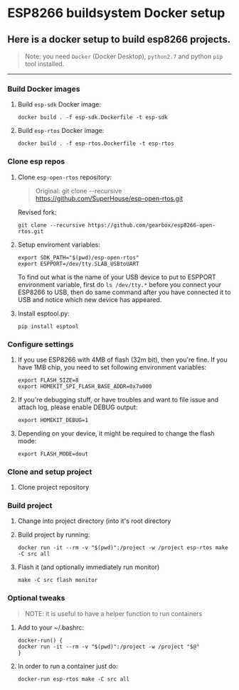 # ESP8266 buildsystem Docker setup

## Here is a docker setup to build esp8266 projects. 

> Note: you need `Docker` (Docker Desktop), `python2.7` and python `pip` tool installed.
---


### Build Docker images

1. Build `esp-sdk` Docker image:
    ```shell
    docker build . -f esp-sdk.Dockerfile -t esp-sdk
    ```

2. Build `esp-rtos` Docker image:
    ```shell
    docker build . -f esp-rtos.Dockerfile -t esp-rtos
    ```


### Clone esp repos

1. Clone `esp-open-rtos` repository:
    > Original: git clone --recursive https://github.com/SuperHouse/esp-open-rtos.git
    
    Revised fork:
    ```shell
    git clone --recursive https://github.com/gearbox/esp8266-open-rtos.git
    ```

2. Setup enviroment variables:
    ```shell
    export SDK_PATH="$(pwd)/esp-open-rtos"
    export ESPPORT=/dev/tty.SLAB_USBtoUART
    ```
    To find out what is the name of your USB device to put to ESPPORT environment variable, first do `ls /dev/tty.*` before you connect your ESP8266 to USB, then do same command after you have connected it to USB and notice which new device has appeared.

3. Install esptool.py:
    ```shell
    pip install esptool
    ```


### Configure settings

1. If you use ESP8266 with 4MB of flash (32m bit), then you're fine. If you have 1MB chip, you need to set following environment variables:
    ```shell
    export FLASH_SIZE=8
    export HOMEKIT_SPI_FLASH_BASE_ADDR=0x7a000
    ```

2. If you're debugging stuff, or have troubles and want to file issue and attach log, please enable DEBUG output:
    ```shell
    export HOMEKIT_DEBUG=1
    ```

3. Depending on your device, it might be required to change the flash mode:
    ```shell
    export FLASH_MODE=dout
    ```


### Clone and setup project

1. Clone project repository


### Build project

1. Change into project directory (into it's root directory

2. Build project by running:
    ```shell
    docker run -it --rm -v "$(pwd)":/project -w /project esp-rtos make -C src all
    ```

3. Flash it (and optionally immediately run monitor)
    ```shell
    make -C src flash monitor
    ```

### Optional tweaks

> NOTE: it is useful to have a helper function to run containers

1. Add to your ~/.bashrc:
    ```shell
    docker-run() {
    docker run -it --rm -v "$(pwd)":/project -w /project "$@"
    }
    ```

2. In order to run a container just do:
    ```shell
    docker-run esp-rtos make -C src all
    ```

